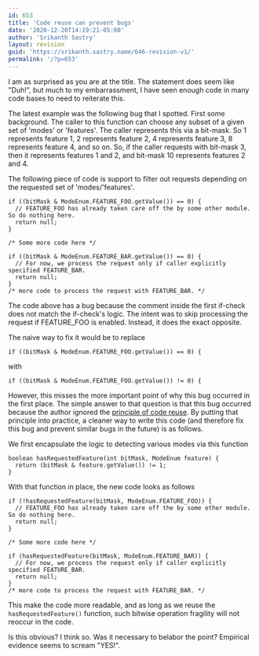 ```yaml
---
id: 653
title: 'Code reuse can prevent bugs'
date: '2020-12-20T14:19:21-05:00'
author: 'Srikanth Sastry'
layout: revision
guid: 'https://srikanth.sastry.name/646-revision-v1/'
permalink: '/?p=653'
---
```


<!-- wp:paragraph -->
<p>I am as surprised as you are at the title. The statement does seem like "Duh!", but much to my embarrassment, I have seen enough code in many code bases to need to reiterate this.</p>
<!-- /wp:paragraph -->

<!-- wp:paragraph -->
<p>The latest example was the following bug that I spotted. First some background. The caller to this function can choose any subset of a given set of 'modes' or 'features'. The caller represents this via a bit-mask. So 1 represents feature 1, 2 represents feature 2, 4 represents feature 3, 8 represents feature 4, and so on. So, if the caller requests with bit-mask 3, then it represents features 1 and 2, and bit-mask 10 represents features 2 and 4.</p>
<!-- /wp:paragraph -->

<!-- wp:paragraph -->
<p>The following piece of code is support to filter out requests depending on the requested set of 'modes/'features'.</p>
<!-- /wp:paragraph -->

<!-- wp:code -->
<pre class="wp-block-code"><code>if ((bitMask &amp; ModeEnum.FEATURE_FOO.getValue()) == 0) {
  // FEATURE_FOO has already taken care off the by some other module. So do nothing here.
  return null;
}

/* Some more code here */

if ((bitMask &amp; ModeEnum.FEATURE_BAR.getValue()) == 0) {
  // For now, we process the request only if caller explicitly specified FEATURE_BAR.
  return null;
}
/* more code to process the request with FEATURE_BAR. */</code></pre>
<!-- /wp:code -->

<!-- wp:paragraph -->
<p>The code above has a bug because the comment inside the first if-check does not match the if-check's logic. The intent was to skip processing the request if FEATURE_FOO is enabled. Instead, it does the exact opposite. </p>
<!-- /wp:paragraph -->

<!-- wp:paragraph -->
<p>The naive way to fix it would be to replace </p>
<!-- /wp:paragraph -->

<!-- wp:code -->
<pre id="block-9dae83e5-31d7-43ad-952e-2674f85d9963" class="wp-block-code"><code>if ((bitMask &amp; ModeEnum.FEATURE_FOO.getValue()) == 0) {</code></pre>
<!-- /wp:code -->

<!-- wp:paragraph -->
<p>with</p>
<!-- /wp:paragraph -->

<!-- wp:code -->
<pre id="block-9dae83e5-31d7-43ad-952e-2674f85d9963" class="wp-block-code"><code>if ((bitMask &amp; ModeEnum.FEATURE_FOO.getValue()) != 0) {</code></pre>
<!-- /wp:code -->

<!-- wp:paragraph -->
<p>However, this misses the more important point of why this bug occurred in the first place. The simple answer to that question is that this bug occurred because the author ignored the <a href="https://en.wikipedia.org/wiki/Code_reuse">principle of code reuse</a>. By putting that principle into practice, a cleaner way to write this code (and therefore fix this bug and prevent similar bugs in the future) is as follows.</p>
<!-- /wp:paragraph -->

<!-- wp:paragraph -->
<p>We first encapsulate the logic to detecting various modes via this function</p>
<!-- /wp:paragraph -->

<!-- wp:code -->
<pre class="wp-block-code"><code>boolean hasRequestedFeature(int bitMask, ModeEnum feature) {
  return (bitMask &amp; feature.getValue()) != 1;
}</code></pre>
<!-- /wp:code -->

<!-- wp:paragraph -->
<p>With that function in place, the new code looks as follows</p>
<!-- /wp:paragraph -->

<!-- wp:code -->
<pre class="wp-block-code"><code>if (!hasRequestedFeature(bitMask, ModeEnum.FEATURE_FOO)) {
  // FEATURE_FOO has already taken care off the by some other module. So do nothing here.
  return null;
}

/* Some more code here */

if (hasRequestedFeature(bitMask, ModeEnum.FEATURE_BAR)) {
  // For now, we process the request only if caller explicitly specified FEATURE_BAR.
  return null;
}
/* more code to process the request with FEATURE_BAR. */</code></pre>
<!-- /wp:code -->

<!-- wp:paragraph -->
<p>This make the code more readable, and as long as we reuse the <code>hasRequestedFeature()</code> function, such bitwise operation fragility will not reoccur in the code.</p>
<!-- /wp:paragraph -->

<!-- wp:paragraph -->
<p>Is this obvious? I think so. Was it necessary to belabor the point? Empirical evidence seems to scream "YES!".</p>
<!-- /wp:paragraph -->